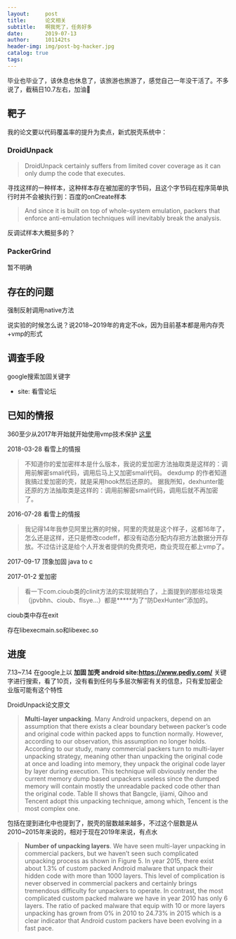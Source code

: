 ```yaml
---
layout:     post
title:      论文相关
subtitle:   啊我死了，任务好多
date:       2019-07-13
author:     101142ts
header-img: img/post-bg-hacker.jpg
catalog: true
tags:
---
```



毕业也毕业了，该休息也休息了，该旅游也旅游了，感觉自己一年没干活了。不多说了，截稿日10.7左右，加油💪


## 靶子
我的论文要以代码覆盖率的提升为卖点，新式脱壳系统中：

### DroidUnpack
> DroidUnpack certainly suffers from limited cover coverage as it can only dump the code that executes.  

寻找这样的一种样本，这种样本存在被加密的字节码，且这个字节码在程序简单执行时并不会被执行到：百度的onCreate样本

> And since it is built on top of whole-system emulation, packers that enforce anti-emulation techniques will inevitably break the analysis.

反调试样本大概挺多的？

### PackerGrind
暂不明确

## 存在的问题

强制反射调用native方法

说实验的时候怎么说？说2018~2019年的肯定不ok，因为目前基本都是用内存壳+vmp的形式

## 调查手段

google搜索加固关键字

- site: 看雪论坛

## 已知的情报

360至少从2017年开始就开始使用vmp技术保护 [这里](https://bbs.pediy.com/thread-223223.htm)

2018-03-28 看雪上的情报

> 不知道你的爱加密样本是什么版本，我说的爱加密方法抽取类是这样的：调用前解密smali代码，调用后马上又加密smali代码。 dexdump 的作者知道我搞过爱加密的壳，就是采用hook然后还原的。
据我所知，dexhunter能还原的方法抽取类是这样的：调用前解密smali代码，调用后就不再加密了。 

2016-07-28 看雪上的情报
> 我记得14年我参见阿里比赛的时候，阿里的壳就是这个样子，这都16年了，怎么还是这样，还只是修改codeff，都没有动态分配内存把方法数据分开存放。不过估计这是给个人开发者提供的免费壳吧，商业壳现在都上vmp了。

2017-09-17 顶象加固 java to c

2017-01-2 爱加密
> 看一下com.cioub类的clinit方法的实现就明白了，上面提到的那些垃圾类（jpvbhn、cioub、flsye…）都是*****为了“防DexHunter”添加的。

cioub类中存在exit

存在libexecmain.so和libexec.so

## 进度
7.13~7.14 在google上以 **加固 加壳 android site:https://www.pediy.com/** 关键字进行搜索，看了10页，没有看到任何与多层次解密有关的信息，只有爱加密企业版可能有这个特性

DroidUnpack论文原文

> **Multi-layer unpacking**. Many Android unpackers, depend on an assumption that there exists a clear boundary
between packer’s code and original code within packed apps
to function normally. However, according to our observation,
this assumption no longer holds. According to our study, many
commercial packers turn to multi-layer unpacking strategy,
meaning other than unpacking the original code at once and
loading into memory, they unpack the original code layer
by layer during execution. This technique will obviously
render the current memory dump based unpackers useless
since the dumped memory will contain mostly the unreadable
packed code other than the original code. Table II shows
that Bangcle, ijiami, Qihoo and Tencent adopt this
unpacking technique, among which, Tencent is the most
complex one.

包括在提到进化中也提到了，脱壳的层数越来越多，不过这个层数是从2010~2015年来说的，相对于现在2019年来说，有点水

> **Number of unpacking layers**. We have seen multi-layer
unpacking in commercial packers, but we haven’t seen such
complicated unpacking process as shown in Figure 5. In
year 2015, there exist about 1.3% of custom packed Android
malware that unpack their hidden code with more than 1000
layers. This level of complication is never observed in commercial
packers and certainly brings tremendous difficulty for
unpackers to operate. In contrast, the most complicated custom
packed malware we have in year 2010 has only 6 layers. The
ratio of packed malware that equip with 10 or more layers
unpacking has grown from 0% in 2010 to 24.73% in 2015
which is a clear indicator that Android custom packers have
been evolving in a fast pace.